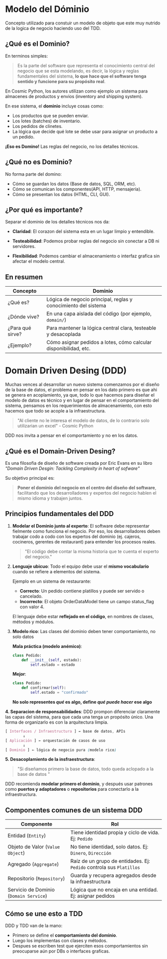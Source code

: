 # Modelo del Dóminio

Concepto utilizado para constuir un modelo de objeto que este muy nutrido de la logica de negocio haciendo uso del TDD.

## ¿Qué es el Dominio?
En terminos simples:
> Es la parte del software que representa el conocimiento central del negocio que se esta modelando, es decir, la lógica y reglas fundamentales del sistema, **lo que hace que el software tenga sentido y funcione para su propósito real**.

En Cosmic Python, los autores utilizan como ejemplo un sistema para almacenes de productos y envios (inventory and shipping system).

En ese sistema, el **dominio** incluye cosas como:
- Los productos que se pueden enviar.
- Los lotes (batches) de inventario.
- Los pedidos de clinetes.
- La lógica que decide qué lote se debe usar para asignar un producto a un pedido.

**¡Eso es Domino!** Las reglas del negocio, no los detalles técnicos.

## ¿Qué no es Dominio?
No forma parte del domino:
- Cómo se guardan los datos (Base de datos, SQL, ORM, etc).
- Cómo se comunican los componentes(API, HTTP, mensajería).
- Cómo se presentan los datos (HTML, CLI, GUI).

## ¿Por qué es importante?
Separar el dominio de los detalles técnicos nos da:
- **Claridad**: El corazon del sistema esta en un lugar limpio y entendible.

- **Testeabilidad**: Podemos probar reglas del negocio sin conectar a DB ni servidores.
  
- **Flexibilidad**: Podemos cambiar el almacenamiento o interfaz grafica sin afectar el modelo central.

## En resumen
| Concepto         | Dominio                                                          |
| ---------------- | ---------------------------------------------------------------- |
| ¿Qué es?         | Lógica de negocio principal, reglas y conocimiento del sistema   |
| ¿Dónde vive?     | En una capa aislada del código (por ejemplo, `domain/`)          |
| ¿Para qué sirve? | Para mantener la lógica central clara, testeable y desacoplada   |
| ¿Ejemplo?        | Cómo asignar pedidos a lotes, cómo calcular disponibilidad, etc. |


# Domain Driven Desing (DDD)
Muchas vences al desarrollar un nuevo sistema comenzamos por el diseño de la base de datos, el problema en pensar en los dato primero es que ahi se genera en acoplamiento, ya que, todo lo que hacemos para diseñar el modelo de datos es técnico y en lugar de pensar en el comportamiento del sistema, pensamos en los requerimientos de almacenamiento, con esto hacemos que todo se acople a la infraestructura.

> "Al cliente no le interesa el modelo de datos, de lo contrario solo utilizarian un excel" - Cosmic Python

DDD nos invita a pensar en el comportamiento y no en los datos.

## ¿Qué es el Domain-Driven Desing?
Es una filosofia de diseño de software creada por Eric Evans en su libro *"Domain Driven Desgin: Tackling Complexity in heart of sofware"*

Su objetivo principal es:
> **Poner el dominio del negocio en el centro del diseño del software**, facilitando que los desarrolladores y expertos del negocio hablen el mismo idioma y trabajen juntos.
>
## Principios fundamentales del DDD
1. **Modelar el Dominio junto al experto**:
El software debe representar fielmente como funciona el negocio. Por eso, los desarrolladores deben trabajar codo a codo con los expertos del dominio (ej. cajeros, cocineros, gerentes de restaurant) para entender los procesos reales.
    > "El código debe contar la misma historia que te cuenta el experto del negocio."

2. **Lenguaje ubicuo**: Todo el equipo debe usar el **mismo vocabulario** cuando se refiere a elementos del sistema.

    Ejemplo en un sistema de restaurante:
    - **Correcto**: Un pedido contiene platillos  y puede ser servido o cancelado.
    - **Incorrecto**: El objeto OrderDataModel tiene un campo status_flag con valor 4.
  
    El lenguaje debe estar **reflejado en el código**, en nombres de clases, métodos y módulos. 
    
3. **Modelo rico**: Las clases del dominio deben tener comportamiento, no solo datos 

    **Mala práctica (modelo anémico)**:
    ```py
    class Pedido:
        def __init__(self, estado):
            self.estado = estado
    ```
    **Mejor**:
    ```py
    class Pedido:
        def confirmar(self):
            self.estado = "confirmado"
    ```
    **No solo representes *qué* es algo, define *qué puede hacer* ese algo**

**4. Separacion de responsabilidades**:
DDD prompon diferenciar claramente las capas del sistema, para que cada una tenga un propósito único. Una forma de organizarlo es con la arquitectura limpia.

```scss
[ Interfaces / Infraestructura ] ← base de datos, APIs
        ↓
[ Aplicación ] ← orquestación de casos de uso
        ↓
[ Dominio ] ← lógica de negocio pura (modelo rico)

```
**5. Desacoplamiento de la insfraestructura**:
> "Si diseñamos primero la base de datos, todo queda aclopado a la base de datos "

DDD recomienda **modelar primero el dominio**, y después usar patrones como **puertos y adaptadores** o **repositorios** para conectarlo a la infraestructura.

## Componentes comunes de un sistema DDD
| Componente                             | Rol                                                                  |
| -------------------------------------- | -------------------------------------------------------------------- |
| Entidad (`Entity`)                     | Tiene identidad propia y ciclo de vida. Ej: `Pedido`                 |
| Objeto de Valor (`Value Object`)       | No tiene identidad, solo datos. Ej: `Dinero`, `Dirección`            |
| Agregado (`Aggregate`)                 | Raíz de un grupo de entidades. Ej: `Pedido` controla sus `Platillos` |
| Repositorio (`Repository`)             | Guarda y recupera agregados desde la infraestructura                 |
| Servicio de Dominio (`Domain Service`) | Lógica que no encaja en una entidad. Ej: asignar pedidos             |

## Cómo se une esto a TDD 
DDD y TDD van de la mano:
- Primero se define el **comportamiento del dominio**.
- Luego los implementas con clases y métodos.
- Despues se escriben test que ejerciten  esos comportamientos  sin preocuparse aún por DBs o interfaces graficas.
